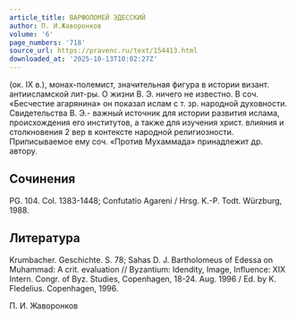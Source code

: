 ```yaml
---
article_title: ВАРФОЛОМЕЙ ЭДЕССКИЙ
author: П. И.Жаворонков
volume: '6'
page_numbers: '718'
source_url: https://pravenc.ru/text/154413.html
downloaded_at: '2025-10-13T10:02:27Z'
---
```


(ок. IX в.), монах-полемист, значительная фигура в истории визант. антиисламской лит-ры. О жизни В. Э. ничего не известно. В соч. «Бесчестие агарянина» он показал ислам с т. зр. народной духовности. Свидетельства В. Э.- важный источник для истории развития ислама, происхождения его институтов, а также для изучения христ. влияния и столкновения 2 вер в контексте народной религиозности. Приписываемое ему соч. «Против Мухаммада» принадлежит др. автору.

## Сочинения

PG. 104. Col. 1383-1448; Confutatio Agareni / Hrsg. K.-P. Todt. Würzburg, 1988.

## Литература

Krumbacher. Geschichte. S. 78; Sahas D. J. Bartholomeus of Edessa on Muhammad: A crit. evaluation // Byzantium: Idendity, Image, Influence: XIX Intern. Congr. of Byz. Studies, Copenhagen, 18-24. Aug. 1996 / Ed. by K. Fledelius. Copenhagen, 1996.

П. И.  Жаворонков
